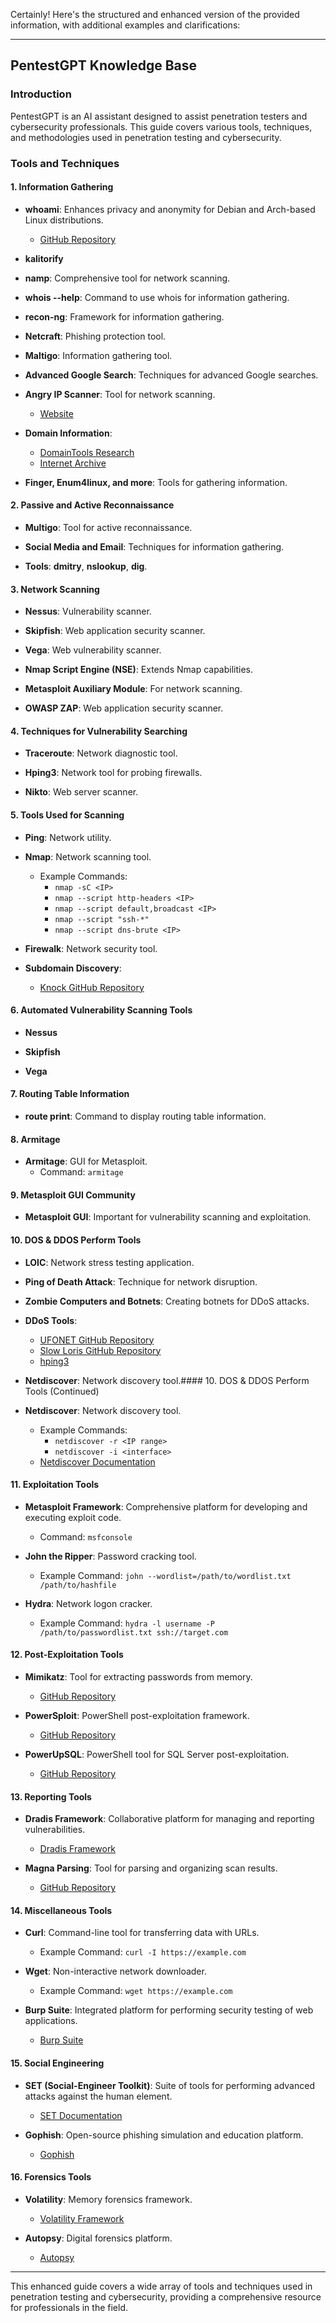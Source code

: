 Certainly! Here's the structured and enhanced version of the provided information, with additional examples and clarifications:

---

## PentestGPT Knowledge Base

### Introduction
PentestGPT is an AI assistant designed to assist penetration testers and cybersecurity professionals. This guide covers various tools, techniques, and methodologies used in penetration testing and cybersecurity.

### Tools and Techniques

#### 1. Information Gathering
- **whoami**: Enhances privacy and anonymity for Debian and Arch-based Linux distributions.
  - [GitHub Repository](https://github.com/owerdogan/whoami-project.git)

- **kalitorify**

- **namp**: Comprehensive tool for network scanning.

- **whois --help**: Command to use whois for information gathering.

- **recon-ng**: Framework for information gathering.

- **Netcraft**: Phishing protection tool.

- **Maltigo**: Information gathering tool.

- **Advanced Google Search**: Techniques for advanced Google searches.

- **Angry IP Scanner**: Tool for network scanning.
  - [Website](https://angryip.org/)

- **Domain Information**:
  - [DomainTools Research](https://research.domaintools.com/)
  - [Internet Archive](http://web.archive.org/)

- **Finger, Enum4linux, and more**: Tools for gathering information.

#### 2. Passive and Active Reconnaissance
- **Multigo**: Tool for active reconnaissance.

- **Social Media and Email**: Techniques for information gathering.

- **Tools**: **dmitry**, **nslookup**, **dig**.

#### 3. Network Scanning
- **Nessus**: Vulnerability scanner.

- **Skipfish**: Web application security scanner.

- **Vega**: Web vulnerability scanner.

- **Nmap Script Engine (NSE)**: Extends Nmap capabilities.

- **Metasploit Auxiliary Module**: For network scanning.

- **OWASP ZAP**: Web application security scanner.

#### 4. Techniques for Vulnerability Searching
- **Traceroute**: Network diagnostic tool.

- **Hping3**: Network tool for probing firewalls.

- **Nikto**: Web server scanner.

#### 5. Tools Used for Scanning
- **Ping**: Network utility.

- **Nmap**: Network scanning tool.
  - Example Commands:
    - `nmap -sC <IP>`
    - `nmap --script http-headers <IP>`
    - `nmap --script default,broadcast <IP>`
    - `nmap --script "ssh-*"`
    - `nmap --script dns-brute <IP>`

- **Firewalk**: Network security tool.

- **Subdomain Discovery**:
  - [Knock GitHub Repository](https://github.com/guelfoweb/knock.git)

#### 6. Automated Vulnerability Scanning Tools
- **Nessus**

- **Skipfish**

- **Vega**

#### 7. Routing Table Information
- **route print**: Command to display routing table information.

#### 8. Armitage
- **Armitage**: GUI for Metasploit.
  - Command: `armitage`

#### 9. Metasploit GUI Community
- **Metasploit GUI**: Important for vulnerability scanning and exploitation.

#### 10. DOS & DDOS Perform Tools
- **LOIC**: Network stress testing application.

- **Ping of Death Attack**: Technique for network disruption.

- **Zombie Computers and Botnets**: Creating botnets for DDoS attacks.

- **DDoS Tools**:
  - [UFONET GitHub Repository](https://github.com/epsylon/ufonet.git)
  - [Slow Loris GitHub Repository](https://github.com/0xc0d/Slow-Loris.git)
  - [hping3](https://github.com/hping/hping3)

- **Netdiscover**: Network discovery tool.#### 10. DOS & DDOS Perform Tools (Continued)
- **Netdiscover**: Network discovery tool.
  - Example Commands:
    - `netdiscover -r <IP range>`
    - `netdiscover -i <interface>`
  - [Netdiscover Documentation](https://github.com/mickaelwaldner/netdiscover)

#### 11. Exploitation Tools
- **Metasploit Framework**: Comprehensive platform for developing and executing exploit code.
  - Command: `msfconsole`

- **John the Ripper**: Password cracking tool.
  - Example Command: `john --wordlist=/path/to/wordlist.txt /path/to/hashfile`

- **Hydra**: Network logon cracker.
  - Example Command: `hydra -l username -P /path/to/passwordlist.txt ssh://target.com`

#### 12. Post-Exploitation Tools
- **Mimikatz**: Tool for extracting passwords from memory.
  - [GitHub Repository](https://github.com/gentilkiwi/mimikatz)

- **PowerSploit**: PowerShell post-exploitation framework.
  - [GitHub Repository](https://github.com/PowerShellMafia/PowerSploit)

- **PowerUpSQL**: PowerShell tool for SQL Server post-exploitation.
  - [GitHub Repository](https://github.com/NetSPI/PowerUpSQL)

#### 13. Reporting Tools
- **Dradis Framework**: Collaborative platform for managing and reporting vulnerabilities.
  - [Dradis Framework](https://dradisframework.com/)

- **Magna Parsing**: Tool for parsing and organizing scan results.
  - [GitHub Repository](https://github.com/nccgroup/Magna-Parsing)

#### 14. Miscellaneous Tools
- **Curl**: Command-line tool for transferring data with URLs.
  - Example Command: `curl -I https://example.com`

- **Wget**: Non-interactive network downloader.
  - Example Command: `wget https://example.com`

- **Burp Suite**: Integrated platform for performing security testing of web applications.
  - [Burp Suite](https://portswigger.net/burp)

#### 15. Social Engineering
- **SET (Social-Engineer Toolkit)**: Suite of tools for performing advanced attacks against the human element.
  - [SET Documentation](https://github.com/trustedsec/social-engineer-toolkit)

- **Gophish**: Open-source phishing simulation and education platform.
  - [Gophish](https://getgophish.com/)

#### 16. Forensics Tools
- **Volatility**: Memory forensics framework.
  - [Volatility Framework](https://www.volatilityfoundation.org/)

- **Autopsy**: Digital forensics platform.
  - [Autopsy](https://www.sleuthkit.org/autopsy/)

---

This enhanced guide covers a wide array of tools and techniques used in penetration testing and cybersecurity, providing a comprehensive resource for professionals in the field.
